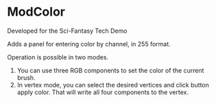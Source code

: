 # ModColor
Developed for the Sci-Fantasy Tech Demo

Adds a panel for entering color by channel, in 255 format.

Operation is possible in two modes.

1. You can use three RGB components to set the color of the current brush.
2. In vertex mode, you can select the desired vertices and click button apply color. That will write all four components to the vertex.
